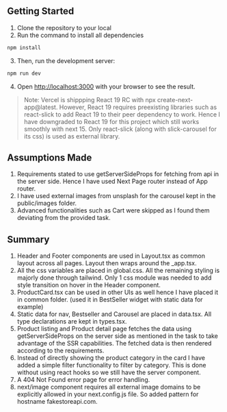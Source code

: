 ## Getting Started

1. Clone the repository to your local
2. Run the command to install all dependencies
```bash
npm install
```
3. Then, run the development server:
```bash
npm run dev
```
4. Open [http://localhost:3000](http://localhost:3000) with your browser to see the result.

> Note: Vercel is shippping React 19 RC with npx create-next-app@latest. However, React 19 requires preexisting libraries such as react-slick to add React 19 to their peer dependency to work. Hence I have downgraded to React 19 for this project which still works smoothly with next 15.
> Only react-slick (along with slick-carousel for its css) is used as external library. 

## Assumptions Made

1. Requirements stated to use getServerSideProps for fetching from api in the server side. Hence I have used Next Page router instead of App router.
2. I have used external images from unsplash for the carousel kept in the public/images folder.
3. Advanced functionalities such as Cart were skipped as I found them deviating from the provided task.

## Summary

1. Header and Footer components are used in Layout.tsx as common layout across all pages. Layout then wraps around the _app.tsx.
2. All the css variables are placed in global.css. All the remaining styling is majorly done through tailwind. Only 1 css module was needed to add style transition on hover in the Header component.
3. ProductCard.tsx can be used in other UIs as well hence I have placed it in common folder. (used it in BestSeller widget with static data for example)
4. Static data for nav, Bestseller and Carousel are placed in data.tsx. All type declarations are kept in types.tsx.
5. Product listing and Product detail page fetches the data using getServerSideProps on the server side as mentioned in the task to take advantage of the SSR capabilities. The fetched data is then rendered according to the requirements.
6. Instead of directly showing the product category in the card I have added a simple filter functionality to filter by category. This is done without using react hooks so we still have the server component.
7. A 404 Not Found error page for error handling. 
8. next/image component requires all external image domains to be explicitly allowed in your next.config.js file. So added pattern for hostname fakestoreapi.com.